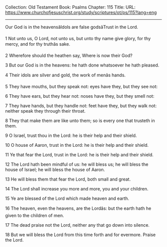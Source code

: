 Collection: Old Testament
Book: Psalms
Chapter: 115
Title: 
URL: https://www.churchofjesuschrist.org/study/scriptures/ot/ps/115?lang=eng

---

Our God is in the heavensâIdols are false godsâTrust in the Lord.

1 Not unto us, O Lord, not unto us, but unto thy name give glory, for thy mercy, and for thy truthâs sake.

2 Wherefore should the heathen say, Where is now their God?

3 But our God is in the heavens: he hath done whatsoever he hath pleased.

4 Their idols are silver and gold, the work of menâs hands.

5 They have mouths, but they speak not: eyes have they, but they see not:

6 They have ears, but they hear not: noses have they, but they smell not:

7 They have hands, but they handle not: feet have they, but they walk not: neither speak they through their throat.

8 They that make them are like unto them; so is every one that trusteth in them.

9 O Israel, trust thou in the Lord: he is their help and their shield.

10 O house of Aaron, trust in the Lord: he is their help and their shield.

11 Ye that fear the Lord, trust in the Lord: he is their help and their shield.

12 The Lord hath been mindful of us: he will bless us; he will bless the house of Israel; he will bless the house of Aaron.

13 He will bless them that fear the Lord, both small and great.

14 The Lord shall increase you more and more, you and your children.

15 Ye are blessed of the Lord which made heaven and earth.

16 The heaven, even the heavens, are the Lordâs: but the earth hath he given to the children of men.

17 The dead praise not the Lord, neither any that go down into silence.

18 But we will bless the Lord from this time forth and for evermore. Praise the Lord.
